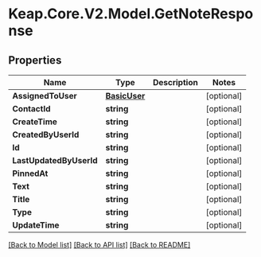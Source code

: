 # Keap.Core.V2.Model.GetNoteResponse

## Properties

Name | Type | Description | Notes
------------ | ------------- | ------------- | -------------
**AssignedToUser** | [**BasicUser**](BasicUser.md) |  | [optional] 
**ContactId** | **string** |  | [optional] 
**CreateTime** | **string** |  | [optional] 
**CreatedByUserId** | **string** |  | [optional] 
**Id** | **string** |  | [optional] 
**LastUpdatedByUserId** | **string** |  | [optional] 
**PinnedAt** | **string** |  | [optional] 
**Text** | **string** |  | [optional] 
**Title** | **string** |  | [optional] 
**Type** | **string** |  | [optional] 
**UpdateTime** | **string** |  | [optional] 

[[Back to Model list]](../README.md#documentation-for-models) [[Back to API list]](../README.md#documentation-for-api-endpoints) [[Back to README]](../README.md)

